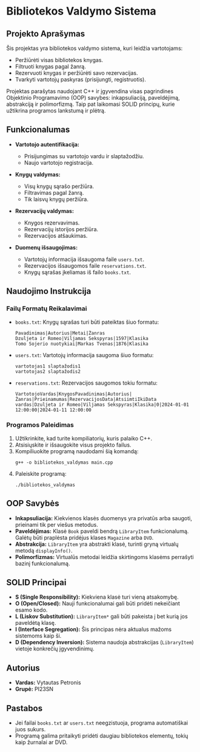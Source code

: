 # Bibliotekos Valdymo Sistema

## Projekto Aprašymas

Šis projektas yra bibliotekos valdymo sistema, kuri leidžia vartotojams:
- Peržiūrėti visas bibliotekos knygas.
- Filtruoti knygas pagal žanrą.
- Rezervuoti knygas ir peržiūrėti savo rezervacijas.
- Tvarkyti vartotojų paskyras (prisijungti, registruotis).

Projektas parašytas naudojant C++ ir įgyvendina visas pagrindines Objektinio Programavimo (OOP) savybes: inkapsuliaciją, paveldėjimą, abstrakciją ir polimorfizmą. Taip pat laikomasi SOLID principų, kurie užtikrina programos lankstumą ir plėtrą.

## Funkcionalumas

- **Vartotojo autentifikacija:**
  - Prisijungimas su vartotojo vardu ir slaptažodžiu.
  - Naujo vartotojo registracija.

- **Knygų valdymas:**
  - Visų knygų sąrašo peržiūra.
  - Filtravimas pagal žanrą.
  - Tik laisvų knygų peržiūra.

- **Rezervacijų valdymas:**
  - Knygos rezervavimas.
  - Rezervacijų istorijos peržiūra.
  - Rezervacijos atšaukimas.

- **Duomenų išsaugojimas:**
  - Vartotojų informacija išsaugoma faile `users.txt`.
  - Rezervacijos išsaugomos faile `reservations.txt`.
  - Knygų sąrašas įkeliamas iš failo `books.txt`.

## Naudojimo Instrukcija

### Failų Formatų Reikalavimai

- `books.txt`: Knygų sąrašas turi būti pateiktas šiuo formatu:
  ```
  Pavadinimas|Autorius|Metai|Žanras
  Dzuljeta ir Romeo|Viljamas Sekspyras|1597|Klasika
  Tomo Sojerio nuotykiai|Markas Tvenas|1876|Klasika
  ```

- `users.txt`: Vartotojų informacija saugoma šiuo formatu:
  ```
  vartotojas1 slaptažodis1
  vartotojas2 slaptažodis2
  ```

- `reservations.txt`: Rezervacijos saugomos tokiu formatu:
  ```
  VartotojoVardas|KnygosPavadinimas|Autorius|Žanras|Prieinamumas|RezervacijosData|AtsiimtiIkiData
  vardas|Dzuljeta ir Romeo|Viljamas Sekspyras|Klasika|0|2024-01-01 12:00:00|2024-01-11 12:00:00
  ```

### Programos Paleidimas

1. Užtikrinkite, kad turite kompiliatorių, kuris palaiko C++.
2. Atsisiųskite ir išsaugokite visus projekto failus.
3. Kompiliuokite programą naudodami šią komandą:
   ```
   g++ -o bibliotekos_valdymas main.cpp
   ```
4. Paleiskite programą:
   ```
   ./bibliotekos_valdymas
   ```

## OOP Savybės

- **Inkapsuliacija:** Kiekvienos klasės duomenys yra privatūs arba saugoti, prieinami tik per viešus metodus.
- **Paveldėjimas:** Klasė `Book` paveldi bendrą `LibraryItem` funkcionalumą. Galėtų būti praplėsta pridėjus klases `Magazine` arba `DVD`.
- **Abstrakcija:** `LibraryItem` yra abstrakti klasė, turinti gryną virtualų metodą `displayInfo()`.
- **Polimorfizmas:** Virtualūs metodai leidžia skirtingoms klasėms perrašyti bazinį funkcionalumą.

## SOLID Principai

- **S (Single Responsibility):** Kiekviena klasė turi vieną atsakomybę.
- **O (Open/Closed):** Nauji funkcionalumai gali būti pridėti nekeičiant esamo kodo.
- **L (Liskov Substitution):** `LibraryItem*` gali būti pakeista į bet kurią jos paveldėtą klasę.
- **I (Interface Segregation):** Šis principas nėra aktualus mažoms sistemoms kaip ši.
- **D (Dependency Inversion):** Sistema naudoja abstrakcijas (`LibraryItem`) vietoje konkrečių įgyvendinimų.

## Autorius
- **Vardas:** Vytautas Petronis
- **Grupė:** PI23SN

## Pastabos
- Jei failai `books.txt` ar `users.txt` neegzistuoja, programa automatiškai juos sukurs.
- Programą galima pritaikyti pridėti daugiau bibliotekos elementų, tokių kaip žurnalai ar DVD.
